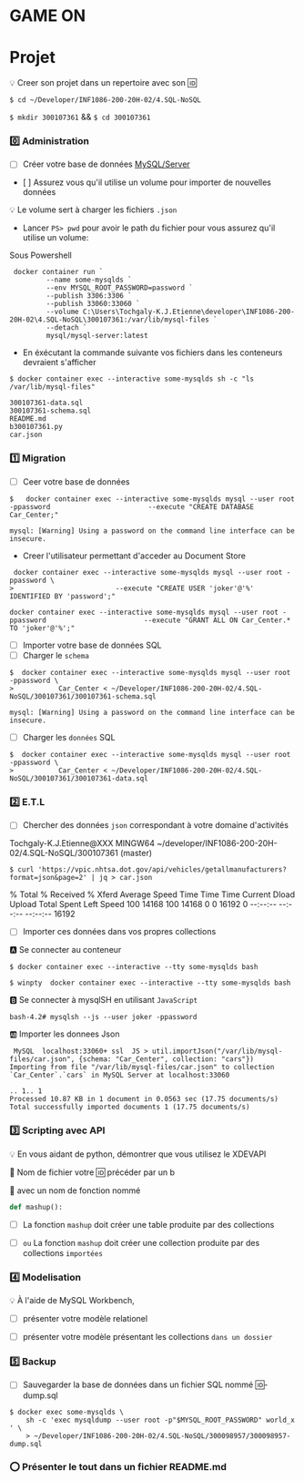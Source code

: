 # GAME ON 

# Projet

:bulb: Creer son projet dans un repertoire avec son :id:

``$ cd ~/Developer/INF1086-200-20H-02/4.SQL-NoSQL``

``$ mkdir 300107361`` && `$ cd 300107361`

### :zero: Administration 

- [ ] Créer votre base de données [MySQL/Server](../3.ETL/.docs/MySQLDS.md)

- [ ] Assurez vous qu'il utilise un volume pour importer de nouvelles données
 
:bulb:  Le volume sert à charger les fichiers `.json`


* Lancer `PS> pwd` pour avoir le path du fichier pour vous assurez qu'il utilise un volume: 

Sous Powershell 
```
 docker container run `
         --name some-mysqlds `
         --env MYSQL_ROOT_PASSWORD=password `
         --publish 3306:3306 `
         --publish 33060:33060 `
         --volume C:\Users\Tochgaly-K.J.Etienne\developer\INF1086-200-20H-02\4.SQL-NoSQL\300107361:/var/lib/mysql-files `
         --detach `
         mysql/mysql-server:latest
```
* En éxécutant la commande suivante vos fichiers dans les conteneurs devraient s'afficher
```
$ docker container exec --interactive some-mysqlds sh -c "ls /var/lib/mysql-files"

300107361-data.sql
300107361-schema.sql
README.md
b300107361.py
car.json

```

### :one: Migration

- [ ] Ceer votre base de données
```
$   docker container exec --interactive some-mysqlds mysql --user root -ppassword                        --execute "CREATE DATABASE Car_Center;"

mysql: [Warning] Using a password on the command line interface can be insecure.
```

* Creer l'utilisateur permettant d'acceder au Document Store

```
 docker container exec --interactive some-mysqlds mysql --user root -ppassword \
>                         --execute "CREATE USER 'joker'@'%' IDENTIFIED BY 'password';"

docker container exec --interactive some-mysqlds mysql --user root -ppassword                        --execute "GRANT ALL ON Car_Center.* TO 'joker'@'%';"
```

- [ ] Importer votre base de données SQL
- [ ] Charger le `schema`
 ```
$  docker container exec --interactive some-mysqlds mysql --user root -ppassword \
>           Car_Center < ~/Developer/INF1086-200-20H-02/4.SQL-NoSQL/300107361/300107361-schema.sql

mysql: [Warning] Using a password on the command line interface can be insecure.
```
- [ ] Charger les `données` SQL
```
$  docker container exec --interactive some-mysqlds mysql --user root -ppassword \
>           Car_Center < ~/Developer/INF1086-200-20H-02/4.SQL-NoSQL/300107361/300107361-data.sql
```


### :two: E.T.L

- [ ] Chercher des données `json` correspondant à votre domaine d'activités

Tochgaly-K.J.Etienne@XXX MINGW64 ~/developer/INF1086-200-20H-02/4.SQL-NoSQL/300107361 (master)

```$ curl 'https://vpic.nhtsa.dot.gov/api/vehicles/getallmanufacturers?format=json&page=2' | jq > car.json ```

  % Total    % Received % Xferd  Average Speed   Time    Time     Time  Current
                                 Dload  Upload   Total   Spent    Left  Speed
100 14168  100 14168    0     0  16192      0 --:--:-- --:--:-- --:--:-- 16192

- [ ] Importer ces données dans vos propres collections

:a: Se connecter au conteneur
```
$ docker container exec --interactive --tty some-mysqlds bash

$ winpty  docker container exec --interactive --tty some-mysqlds bash
```

:b: Se connecter à mysqlSH en utilisant `JavaScript`
```
bash-4.2# mysqlsh --js --user joker -ppassword
```

:ab: Importer les donnees Json
```
 MySQL  localhost:33060+ ssl  JS > util.importJson("/var/lib/mysql-files/car.json", {schema: "Car_Center", collection: "cars"})
Importing from file "/var/lib/mysql-files/car.json" to collection `Car_Center`.`cars` in MySQL Server at localhost:33060

.. 1.. 1
Processed 10.87 KB in 1 document in 0.0563 sec (17.75 documents/s)
Total successfully imported documents 1 (17.75 documents/s)
```

### :three: Scripting avec API

:bulb: En vous aidant de python, démontrer que vous utilisez le XDEVAPI

:pushpin: Nom de fichier votre :id: précéder par un b

:pushpin: avec un nom de fonction nommé

```python
def mashup():

```


- [ ] La fonction `mashup` doit créer une table produite par des collections


- [ ] ` ou ` La fonction `mashup` doit créer une collection produite par des collections `importées`


### :four: Modelisation

:bulb: À l'aide de MySQL Workbench,

- [ ] présenter votre modèle relationel


- [ ] présenter votre modèle présentant les collections `dans un dossier`



### :five: Backup

- [ ] Sauvegarder la base de données dans un fichier SQL nommé :id:-dump.sql

```
$ docker exec some-mysqlds \
    sh -c 'exec mysqldump --user root -p"$MYSQL_ROOT_PASSWORD" world_x ' \
    > ~/Developer/INF1086-200-20H-02/4.SQL-NoSQL/300098957/300098957-dump.sql
```

### :o: Présenter le tout dans un fichier README.md
